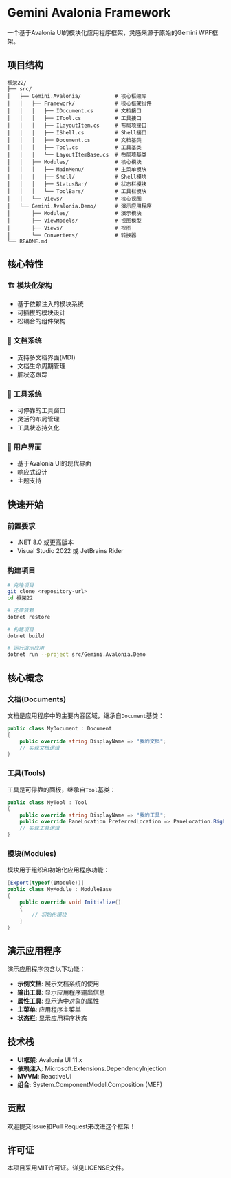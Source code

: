# Gemini Avalonia Framework

一个基于Avalonia UI的模块化应用程序框架，灵感来源于原始的Gemini WPF框架。

## 项目结构

```
框架22/
├── src/
│   ├── Gemini.Avalonia/           # 核心框架库
│   │   ├── Framework/             # 核心框架组件
│   │   │   ├── IDocument.cs       # 文档接口
│   │   │   ├── ITool.cs           # 工具接口
│   │   │   ├── ILayoutItem.cs     # 布局项接口
│   │   │   ├── IShell.cs          # Shell接口
│   │   │   ├── Document.cs        # 文档基类
│   │   │   ├── Tool.cs            # 工具基类
│   │   │   └── LayoutItemBase.cs  # 布局项基类
│   │   ├── Modules/               # 核心模块
│   │   │   ├── MainMenu/          # 主菜单模块
│   │   │   ├── Shell/             # Shell模块
│   │   │   ├── StatusBar/         # 状态栏模块
│   │   │   └── ToolBars/          # 工具栏模块
│   │   └── Views/                 # 核心视图
│   └── Gemini.Avalonia.Demo/      # 演示应用程序
│       ├── Modules/               # 演示模块
│       ├── ViewModels/            # 视图模型
│       ├── Views/                 # 视图
│       └── Converters/            # 转换器
└── README.md
```

## 核心特性

### 🏗️ 模块化架构
- 基于依赖注入的模块系统
- 可插拔的模块设计
- 松耦合的组件架构

### 📄 文档系统
- 支持多文档界面(MDI)
- 文档生命周期管理
- 脏状态跟踪

### 🔧 工具系统
- 可停靠的工具窗口
- 灵活的布局管理
- 工具状态持久化

### 🎨 用户界面
- 基于Avalonia UI的现代界面
- 响应式设计
- 主题支持

## 快速开始

### 前置要求
- .NET 8.0 或更高版本
- Visual Studio 2022 或 JetBrains Rider

### 构建项目

```bash
# 克隆项目
git clone <repository-url>
cd 框架22

# 还原依赖
dotnet restore

# 构建项目
dotnet build

# 运行演示应用
dotnet run --project src/Gemini.Avalonia.Demo
```

## 核心概念

### 文档(Documents)
文档是应用程序中的主要内容区域，继承自`Document`基类：

```csharp
public class MyDocument : Document
{
    public override string DisplayName => "我的文档";
    // 实现文档逻辑
}
```

### 工具(Tools)
工具是可停靠的面板，继承自`Tool`基类：

```csharp
public class MyTool : Tool
{
    public override string DisplayName => "我的工具";
    public override PaneLocation PreferredLocation => PaneLocation.Right;
    // 实现工具逻辑
}
```

### 模块(Modules)
模块用于组织和初始化应用程序功能：

```csharp
[Export(typeof(IModule))]
public class MyModule : ModuleBase
{
    public override void Initialize()
    {
        // 初始化模块
    }
}
```

## 演示应用程序

演示应用程序包含以下功能：

- **示例文档**: 展示文档系统的使用
- **输出工具**: 显示应用程序输出信息
- **属性工具**: 显示选中对象的属性
- **主菜单**: 应用程序主菜单
- **状态栏**: 显示应用程序状态

## 技术栈

- **UI框架**: Avalonia UI 11.x
- **依赖注入**: Microsoft.Extensions.DependencyInjection
- **MVVM**: ReactiveUI
- **组合**: System.ComponentModel.Composition (MEF)

## 贡献

欢迎提交Issue和Pull Request来改进这个框架！

## 许可证

本项目采用MIT许可证。详见LICENSE文件。